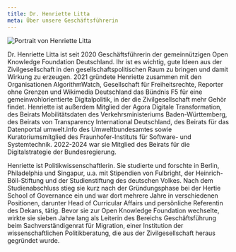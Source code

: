 ```yaml
---
title: Dr. Henriette Litta
meta: Über unsere Geschäftsführerin
---
```


![Portrait von Henriette Litta](/team/henriette.jpg)

Dr. Henriette Litta ist seit 2020 Geschäftsführerin der gemeinnützigen Open 
Knowledge Foundation Deutschland. Ihr ist es wichtig, gute Ideen aus der 
Zivilgesellschaft in den gesellschaftspolitischen Raum zu bringen und damit 
Wirkung zu erzeugen. 2021 gründete Henriette zusammen mit den Organisationen 
AlgorithmWatch, Gesellschaft für Freiheitsrechte, Reporter ohne Grenzen und 
Wikimedia Deutschland das Bündnis F5 für eine gemeinwohlorientierte 
Digitalpolitik, in der die Zivilgesellschaft mehr Gehör findet. Henriette ist 
außerdem Mitglied der Agora Digitale Transformation, des Beirats 
Mobilitätsdaten des Verkehrsministeriums Baden-Württemberg, des Beirats von 
Transparency International Deutschland, des Beirats für das Datenportal 
umwelt.info des Umweltbundesamtes sowie Kuratoriumsmitglied des 
Fraunhofer-Instituts für Software- und Systemtechnik. 2022-2024 war sie 
Mitglied des Beirats für die Digitalstrategie der Bundesregierung.

Henriette ist Politikwissenschaftlerin. Sie studierte und forschte in Berlin, 
Philadelphia und Singapur, u.a. mit Stipendien von Fulbright, der 
Heinrich-Böll-Stiftung und der Studienstiftung des deutschen Volkes. Nach dem 
Studienabschluss stieg sie kurz nach der Gründungsphase bei der Hertie School 
of Governance ein und war dort mehrere Jahre in verschiedenen Positionen, 
darunter Head of Curricular Affairs und persönliche Referentin des Dekans, 
tätig. Bevor sie zur Open Knowledge Foundation wechselte, wirkte sie sieben 
Jahre lang als Leiterin des Bereichs Geschäftsführung beim Sachverständigenrat 
für Migration, einer Institution der wissenschaftlichen Politikberatung, die 
aus der Zivilgesellschaft heraus gegründet wurde.

